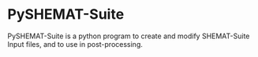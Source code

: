 # PySHEMAT-Suite
PySHEMAT-Suite is a python program to create and modify SHEMAT-Suite Input
files, and to use in post-processing.
